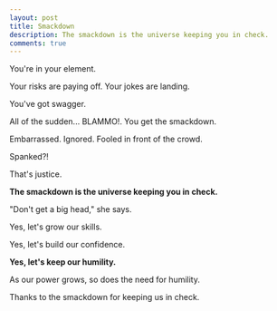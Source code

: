 ```yaml
---
layout: post
title: Smackdown
description: The smackdown is the universe keeping you in check.
comments: true
---
```

You're in your element.

Your risks are paying off. Your jokes are landing.

You've got swagger.

All of the sudden... BLAMMO!. You get the smackdown.

Embarrassed. Ignored. Fooled in front of the crowd.

Spanked?!

That's justice.

**The smackdown is the universe keeping you in check.**

"Don't get a big head," she says.

Yes, let's grow our skills.

Yes, let's build our confidence. 

**Yes, let's keep our humility.** 

As our power grows, so does the need for humility.

Thanks to the smackdown for keeping us in check.
